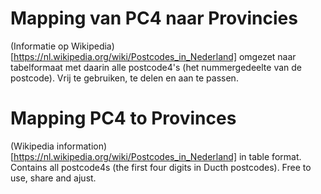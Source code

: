 # Mapping van PC4 naar Provincies

(Informatie op Wikipedia)[https://nl.wikipedia.org/wiki/Postcodes_in_Nederland] omgezet naar tabelformaat met daarin alle postcode4's (het nummergedeelte van de postcode). Vrij te gebruiken, te delen en aan te passen.

# Mapping PC4 to Provinces

(Wikipedia information)[https://nl.wikipedia.org/wiki/Postcodes_in_Nederland] in table format. Contains all postcode4s (the first four digits in Ducth postcodes). Free to use, share and ajust.
